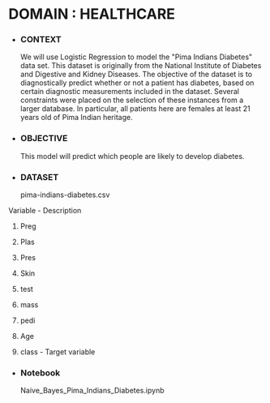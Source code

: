 # DOMAIN : HEALTHCARE   

- ### CONTEXT 
  We will use Logistic Regression to model the "Pima Indians Diabetes" data set.
  This dataset is originally from the National Institute of Diabetes and Digestive and Kidney Diseases. The objective of the dataset is to
  diagnostically predict whether or not a patient has diabetes, based on certain diagnostic measurements included in the dataset. Several constraints
  were placed on the selection of these instances from a larger database. In particular, all patients here are females at least 21 years old of Pima
  Indian heritage.

- ###  OBJECTIVE
  This model will predict which people are likely to develop diabetes.

- ### DATASET
  pima-indians-diabetes.csv

Variable - Description 

1. Preg

2. Plas

3. Pres

4. Skin

5. test

6. mass

7. pedi

8. Age

9. class - Target variable

- ### Notebook
  Naive_Bayes_Pima_Indians_Diabetes.ipynb